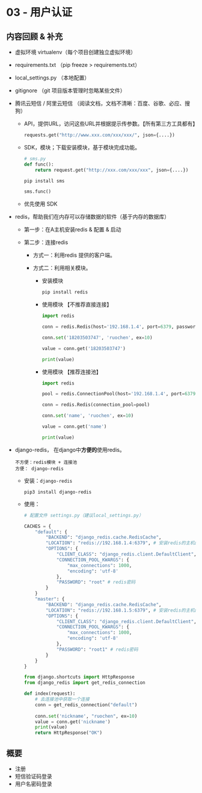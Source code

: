 # 03 - 用户认证

## 内容回顾 & 补充

- 虚拟环境 virtualenv（每个项目创建独立虚拟环境）

- requirements.txt （pip freeze > requirements.txt）

- local_settings.py （本地配置）

- gitignore （git 项目版本管理时忽略某些文件）

- 腾讯云短信 / 阿里云短信 （阅读文档，文档不清晰：百度、谷歌、必应、搜狗）

  - API，提供URL，访问这些URL并根据提示传参数。【所有第三方工具都有】

    ```python
    requests.get("http://www.xxx.com/xxx/xxx/", json={....})
    ```

  - SDK，模块；下载安装模块，基于模块完成功能。

    ```python
    # sms.py
    def func():
        return request.get("http://xxx.com/xxx/xxx", json={....})
    ```

    ```python
    pip install sms
    ```

    ```python
    sms.func()
    ```

  - 优先使用 SDK

- redis，帮助我们在内存可以存储数据的软件（基于内存的数据库）

  - 第一步：在A主机安装redis & 配置 & 启动

  - 第二步：连接redis

    - 方式一：利用redis 提供的客户端。

    - 方式二：利用相关模块。

      - 安装模块

        ```python
        pip install redis
        ```

      - 使用模块 【不推荐直接连接】

        ```python
        import redis
        
        conn = redis.Redis(host='192.168.1.4', port=6379, password='root', encoding='utf-8')
        
        conn.set('18203503747', 'ruochen', ex=10)
        
        value = conn.get('18203503747')
        
        print(value)
        ```

      - 使用模块 【推荐连接池】

        ```python
        import redis
        
        pool = redis.ConnectionPool(host='192.168.1.4', port=6379, password='root', encoding='utf-8', max_connections=1000)
        
        conn = redis.Redis(connection_pool=pool)
        
        conn.set('name', 'ruochen', ex=10)
        
        value = conn.get('name')
        
        print(value)
        ```

- django-redis， 在django中**方便的**使用redis。

  ```
  不方便：redis模块 + 连接池
  方便： django-redis
  ```

  - 安装：`django-redis`

    ```
    pip3 install django-redis
    ```

  - 使用：

    ```python
    # 配置文件 settings.py（建议local_settings.py）
    
    CACHES = {
        "default": {
            "BACKEND": "django_redis.cache.RedisCache",
            "LOCATION": "redis://192.168.1.4:6379", # 安装redis的主机的 IP 和 端口
            "OPTIONS": {
                "CLIENT_CLASS": "django_redis.client.DefaultClient",
                "CONNECTION_POOL_KWARGS": {
                    "max_connections": 1000,
                    "encoding": 'utf-8'
                },
                "PASSWORD": "root" # redis密码
            }
        }
        "master": {
            "BACKEND": "django_redis.cache.RedisCache",
            "LOCATION": "redis://192.168.1.5:6379", # 安装redis的主机的 IP 和 端口
            "OPTIONS": {
                "CLIENT_CLASS": "django_redis.client.DefaultClient",
                "CONNECTION_POOL_KWARGS": {
                    "max_connections": 1000,
                    "encoding": 'utf-8'
                },
                "PASSWORD": "root1" # redis密码
            }
        }
    }
    ```

    ```python
    from django.shortcuts import HttpResponse
    from django_redis import get_redis_connection
    
    def index(request):
        # 去连接池中获取一个连接
        conn = get_redis_connection("default")
        
        conn.set('nickname', "ruochen", ex=10)
        value = conn.get('nickname')
        print(value)
        return HttpResponse("OK")
    ```

    

  

## 概要

- 注册
- 短信验证码登录
- 用户名密码登录